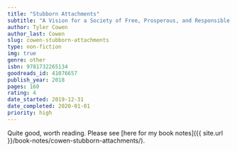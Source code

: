 ```yaml
---
title: "Stubborn Attachments"
subtitle: "A Vision for a Society of Free, Prosperous, and Responsible Individuals"
author: Tyler Cowen
author_last: Cowen
slug: cowen-stubborn-attachments
type: non-fiction
img: true
genre: other
isbn: 9781732265134
goodreads_id: 41076657
publish_year: 2018
pages: 160
rating: 4
date_started: 2019-12-31
date_completed: 2020-01-01
priority: high
---
```


Quite good, worth reading. Please see [here for my book notes]({{ site.url }}/book-notes/cowen-stubborn-attachments/).